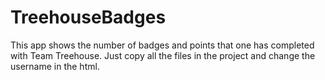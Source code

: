 # TreehouseBadges
This app shows the number of badges and points that one has completed with Team Treehouse.
Just copy all the files in the project and change the username in the html.
